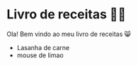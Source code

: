 # Livro de receitas :woman_cook:

Ola! Bem vindo ao meu livro de receitas :smile_cat:

- Lasanha de carne 
-  mouse de limao